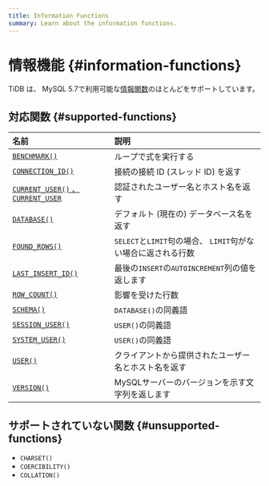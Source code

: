 ```yaml
---
title: Information Functions
summary: Learn about the information functions.
---
```


# 情報機能 {#information-functions}

TiDB は、 MySQL 5.7で利用可能な[情報関数](https://dev.mysql.com/doc/refman/5.7/en/information-functions.html)のほとんどをサポートしています。

## 対応関数 {#supported-functions}

| 名前                                                                                                                                       | 説明                                         |
| :--------------------------------------------------------------------------------------------------------------------------------------- | :----------------------------------------- |
| [`BENCHMARK()`](https://dev.mysql.com/doc/refman/5.7/en/information-functions.html#function_benchmark)                                   | ループで式を実行する                                 |
| [`CONNECTION_ID()`](https://dev.mysql.com/doc/refman/5.7/en/information-functions.html#function_connection-id)                           | 接続の接続 ID (スレッド ID) を返す                     |
| [`CURRENT_USER()` 、 <code>CURRENT_USER</code>](https://dev.mysql.com/doc/refman/5.7/en/information-functions.html#function_current-user) | 認証されたユーザー名とホスト名を返す                         |
| [`DATABASE()`](https://dev.mysql.com/doc/refman/5.7/en/information-functions.html#function_database)                                     | デフォルト (現在の) データベース名を返す                     |
| [`FOUND_ROWS()`](https://dev.mysql.com/doc/refman/5.7/en/information-functions.html#function_found-rows)                                 | `SELECT`と`LIMIT`句の場合、 `LIMIT`句がない場合に返される行数 |
| [`LAST_INSERT_ID()`](https://dev.mysql.com/doc/refman/5.7/en/information-functions.html#function_last-insert-id)                         | 最後の`INSERT`の`AUTOINCREMENT`列の値を返します        |
| [`ROW_COUNT()`](https://dev.mysql.com/doc/refman/5.7/en/information-functions.html#function_row-count)                                   | 影響を受けた行数                                   |
| [`SCHEMA()`](https://dev.mysql.com/doc/refman/5.7/en/information-functions.html#function_schema)                                         | `DATABASE()`の同義語                           |
| [`SESSION_USER()`](https://dev.mysql.com/doc/refman/5.7/en/information-functions.html#function_session-user)                             | `USER()`の同義語                               |
| [`SYSTEM_USER()`](https://dev.mysql.com/doc/refman/5.7/en/information-functions.html#function_system-user)                               | `USER()`の同義語                               |
| [`USER()`](https://dev.mysql.com/doc/refman/5.7/en/information-functions.html#function_user)                                             | クライアントから提供されたユーザー名とホスト名を返す                 |
| [`VERSION()`](https://dev.mysql.com/doc/refman/5.7/en/information-functions.html#function_version)                                       | MySQLサーバーのバージョンを示す文字列を返します                 |

## サポートされていない関数 {#unsupported-functions}

-   `CHARSET()`
-   `COERCIBILITY()`
-   `COLLATION()`
